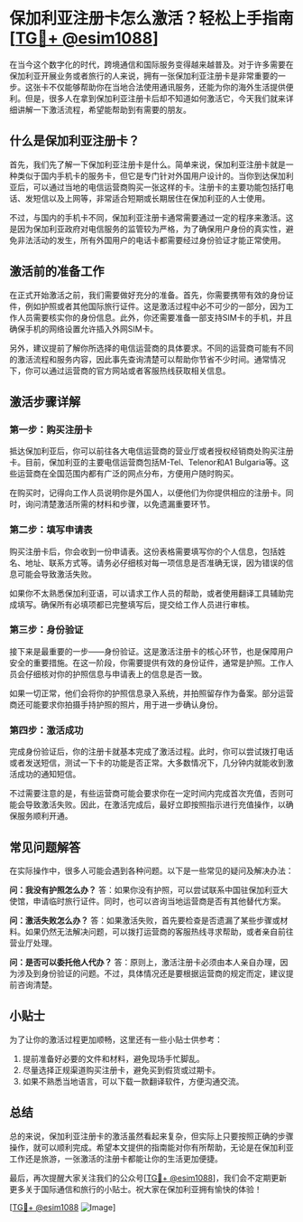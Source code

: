 # 保加利亚注册卡怎么激活？轻松上手指南[[TG💪+ @esim1088](https://t.me/s/esim1088)]

在当今这个数字化的时代，跨境通信和国际服务变得越来越普及。对于许多需要在保加利亚开展业务或者旅行的人来说，拥有一张保加利亚注册卡是非常重要的一步。这张卡不仅能够帮助你在当地合法使用通讯服务，还能为你的海外生活提供便利。但是，很多人在拿到保加利亚注册卡后却不知道如何激活它，今天我们就来详细讲解一下激活流程，希望能帮助到有需要的朋友。

## 什么是保加利亚注册卡？

首先，我们先了解一下保加利亚注册卡是什么。简单来说，保加利亚注册卡就是一种类似于国内手机卡的服务卡，但它是专门针对外国用户设计的。当你到达保加利亚后，可以通过当地的电信运营商购买一张这样的卡。注册卡的主要功能包括打电话、发短信以及上网等，非常适合短期或长期居住在保加利亚的人士使用。

不过，与国内的手机卡不同，保加利亚注册卡通常需要通过一定的程序来激活。这是因为保加利亚政府对电信服务的监管较为严格，为了确保用户身份的真实性，避免非法活动的发生，所有外国用户的电话卡都需要经过身份验证才能正常使用。

## 激活前的准备工作

在正式开始激活之前，我们需要做好充分的准备。首先，你需要携带有效的身份证件，例如护照或者其他国际旅行证件。这是激活过程中必不可少的一部分，因为工作人员需要核实你的身份信息。此外，你还需要准备一部支持SIM卡的手机，并且确保手机的网络设置允许插入外网SIM卡。

另外，建议提前了解你所选择的电信运营商的具体要求。不同的运营商可能有不同的激活流程和服务内容，因此事先查询清楚可以帮助你节省不少时间。通常情况下，你可以通过运营商的官方网站或者客服热线获取相关信息。

## 激活步骤详解

### 第一步：购买注册卡

抵达保加利亚后，你可以前往各大电信运营商的营业厅或者授权经销商处购买注册卡。目前，保加利亚的主要电信运营商包括M-Tel、Telenor和A1 Bulgaria等。这些运营商在全国范围内都有广泛的网点分布，方便用户随时购买。

在购买时，记得向工作人员说明你是外国人，以便他们为你提供相应的注册卡。同时，询问清楚激活所需的材料和步骤，以免遗漏重要环节。

### 第二步：填写申请表

购买注册卡后，你会收到一份申请表。这份表格需要填写你的个人信息，包括姓名、地址、联系方式等。请务必仔细核对每一项信息是否准确无误，因为错误的信息可能会导致激活失败。

如果你不太熟悉保加利亚语，可以请求工作人员的帮助，或者使用翻译工具辅助完成填写。确保所有必填项都已完整填写后，提交给工作人员进行审核。

### 第三步：身份验证

接下来是最重要的一步——身份验证。这是激活注册卡的核心环节，也是保障用户安全的重要措施。在这一阶段，你需要提供有效的身份证件，通常是护照。工作人员会仔细核对你的护照信息与申请表上的信息是否一致。

如果一切正常，他们会将你的护照信息录入系统，并拍照留存作为备案。部分运营商还可能要求你拍摄手持护照的照片，用于进一步确认身份。

### 第四步：激活成功

完成身份验证后，你的注册卡就基本完成了激活过程。此时，你可以尝试拨打电话或者发送短信，测试一下卡的功能是否正常。大多数情况下，几分钟内就能收到激活成功的通知短信。

不过需要注意的是，有些运营商可能会要求你在一定时间内完成首次充值，否则可能会导致激活失败。因此，在激活完成后，最好立即按照指示进行充值操作，以确保服务顺利开通。

## 常见问题解答

在实际操作中，很多人可能会遇到各种问题。以下是一些常见的疑问及解决办法：

**问：我没有护照怎么办？**
答：如果你没有护照，可以尝试联系中国驻保加利亚大使馆，申请临时旅行证件。同时，也可以咨询当地运营商是否有其他替代方案。

**问：激活失败怎么办？**
答：如果激活失败，首先要检查是否遗漏了某些步骤或材料。如果仍然无法解决问题，可以拨打运营商的客服热线寻求帮助，或者亲自前往营业厅处理。

**问：是否可以委托他人代办？**
答：原则上，激活注册卡必须由本人亲自办理，因为涉及到身份验证的问题。不过，具体情况还是要根据运营商的规定而定，建议提前咨询清楚。

## 小贴士

为了让你的激活过程更加顺畅，这里还有一些小贴士供参考：
1. 提前准备好必要的文件和材料，避免现场手忙脚乱。
2. 尽量选择正规渠道购买注册卡，避免买到假货或过期卡。
3. 如果不熟悉当地语言，可以下载一款翻译软件，方便沟通交流。

## 总结

总的来说，保加利亚注册卡的激活虽然看起来复杂，但实际上只要按照正确的步骤操作，就可以顺利完成。希望本文提供的指南能对你有所帮助，无论是在保加利亚工作还是旅游，一张激活的注册卡都能让你的生活更加便捷。

最后，再次提醒大家关注我们的公众号[[TG💪+ @esim1088](https://t.me/s/esim1088)]，我们会不定期更新更多关于国际通信和旅行的小贴士。祝大家在保加利亚拥有愉快的体验！

[[TG💪+ @esim1088](https://t.me/s/esim1088) ![Image](https://i.postimg.cc/4NQfJmqS/Snipaste-2025-05-13-00-14-12.png)]